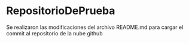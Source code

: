 # RepositorioDePrueba
Se realizaron las modificaciones del archivo README.md para cargar el commit al repositorio de la nube github
